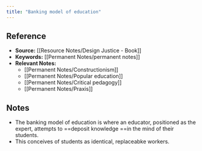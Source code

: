 ```yaml
---
title: "Banking model of education"
---
```

## Reference
- **Source:** [[Resource Notes/Design Justice - Book]]
- **Keywords:** [[Permanent Notes/permanent notes]]
- **Relevant Notes:** 
	- [[Permanent Notes/Constructionism]]
	- [[Permanent Notes/Popular education]]
	- [[Permanent Notes/Critical pedagogy]]
	- [[Permanent Notes/Praxis]]
## Notes
+ The banking model of education is where an educator, positioned as the expert, attempts to ==deposit knowledge ==in the mind of their students.
+ This conceives of students as identical, replaceabke workers.
